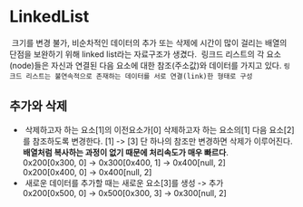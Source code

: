 # LinkedList
&nbsp;크기를 변경 불가, 비순차적인 데이터의 추가 또는 삭제에 시간이 많이 걸리는 배열의 단점을 보완하기 위해 linked list라는 자료구조가 생겼다.
&nbsp;링크드 리스트의 각 요소(node)들은 자신과 연결된 다음 요소에 대한 참조(주소값)와 데이터를 가지고 있다. 
`링크드 리스트는 불연속적으로 존재하는 데이터를 서로 연결(link)한 형태로 구성`

## 추가와 삭제
- &nbsp;삭제하고자 하는 요소[1]의 이전요소가[0] 삭제하고자 하는 요소의[1] 다음 요소[2]를 참조하도록 변경한다. [1] -> [3] 단 하나의 참조만 변경하면
삭제가 이루어진다. **배열처럼 복사하는 과정이 없기 때문에 처리속도가 매우 빠르다**.<br>
0x200[0x300, 0] -> 0x300[0x400, 1] -> 0x400[null, 2] <br>
0x200[0x400, 0]  -> 0x400[null, 2] <br>
- &nbsp;새로운 데이터를 추가할 때는 새로운 요소[3]를 생성 -> 추가 <br>
0x200[0x500, 0] -> 0x500[0x300, 3] -> 0x300[null, 2] <br>
